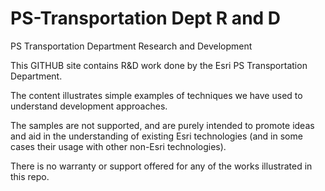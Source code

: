 # PS-Transportation Dept R and D
PS Transportation Department Research and Development 

This GITHUB site contains R&D work done by the Esri PS Transportation Department. 

The content illustrates simple examples of techniques we have used to understand development approaches. 

The samples are not supported, and are purely intended to promote ideas and aid in the understanding of existing Esri technologies (and in some cases their usage with other non-Esri technologies). 

There is no warranty or support offered for any of the works illustrated in this repo.
